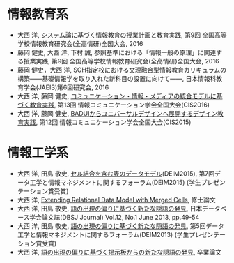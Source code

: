 # 情報教育系
- 大西 洋, [システム論に基づく情報教育の授業計画と教育実践](http://saireya.hateblo.jp/entry/work/system-zen2016), 第9回 全国高等学校情報教育研究会(全高情研)全国大会, 2016
- 藤岡 健史, 大西 洋, 下村 誠, 参照基準における「情報一般の原理」に関連する授業実践, 第9回 全国高等学校情報教育研究会(全高情研)全国大会, 2016
- 藤岡 健史，大西 洋, SGH指定校における文理融合型情報教育カリキュラムの構築――基礎情報学を取り入れた新科目の設置に向けて――, 日本情報科教育学会(JAEIS)第6回研究会, 2016
- 大西 洋, 藤岡 健史, [コミュニケーション・情報・メディアの統合モデルに基づく教育実践](http://saireya.hateblo.jp/entry/work/communication-cis2016), 第13回 情報コミュニケーション学会全国大会(CIS2016)
- 大西 洋, 藤岡 健史, [BADUIからユニバーサルデザインへ展開するデザイン教育実践](http://saireya.hateblo.jp/entry/work/design-cis2015), 第12回 情報コミュニケーション学会全国大会(CIS2015)

# 情報工学系
- 大西 洋, 田島 敬史, [セル結合を含む表のデータモデル](http://saireya.hateblo.jp/entry/work/ir-deim2015)(DEIM2015), 第7回データ工学と情報マネジメントに関するフォーラム(DEIM2015) (学生プレゼンテーション賞受賞)
- 大西 洋, [Extending Relational Data Model with Merged Cells](http://saireya.hateblo.jp/entry/work/ir-deim2015), 修士論文
- 大西 洋, 田島 敬史, [語の出現の偏りに基づく新たな隠語の発見](http://saireya.hateblo.jp/entry/work/ir-deim2013), 日本データベース学会論文誌(DBSJ Journal) Vol.12, No.1 June 2013, pp.49-54
- 大西 洋, 田島 敬史, [語の出現の偏りに基づく新たな隠語の発見](http://saireya.hateblo.jp/entry/work/ir-deim2013), 第5回データ工学と情報マネジメントに関するフォーラム(DEIM2013) (学生プレゼンテーション賞受賞)
- 大西 洋, [語の出現の偏りに基づく掲示板からの新たな隠語の発見](http://saireya.hateblo.jp/entry/work/ir-deim2013), 卒業論文
